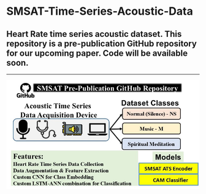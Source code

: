 # SMSAT-Time-Series-Acoustic-Data
## Heart Rate time series acoustic dataset. This repository is a pre-publication GitHub repository for our upcoming paper. Code will be available soon. 
---
![Alt Text](SMSAT_Gihub.jpg)
